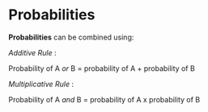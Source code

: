 # Probabilities

**Probabilities** can be combined using:

*<span class="underline">Additive Rule</span>* :

Probability of A *or* B = probability of A + probability of B

*<span class="underline">Multiplicative Rule</span>* :

Probability of A *and* B = probability of A x probability of B

